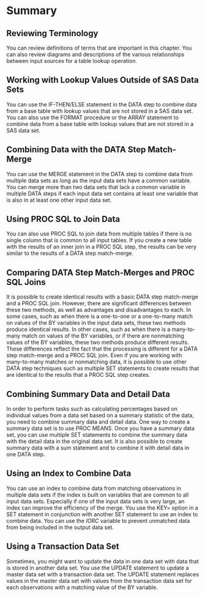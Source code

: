 # Summary

## Reviewing Terminology
You can review definitions of terms that are important in this chapter. You can also review diagrams and descriptions of the various relationships between input sources for a table lookup operation.

## Working with Lookup Values Outside of SAS Data Sets
You can use the IF-THEN/ELSE statement in the DATA step to combine data from a base table with lookup values that are not stored in a SAS data set. You can also use the FORMAT procedure or the ARRAY statement to combine data from a base table with lookup values that are not stored in a SAS data set.

## Combining Data with the DATA Step Match-Merge
You can use the MERGE statement in the DATA step to combine data from multiple data sets as long as the input data sets have a common variable. You can merge more than two data sets that lack a common variable in multiple DATA steps if each input data set contains at least one variable that is also in at least one other input data set.

## Using PROC SQL to Join Data
You can also use PROC SQL to join data from multiple tables if there is no single column that is common to all input tables. If you create a new table with the results of an inner join in a PROC SQL step, the results can be very similar to the results of a DATA step match-merge.

## Comparing DATA Step Match-Merges and PROC SQL Joins
It is possible to create identical results with a basic DATA step match-merge and a PROC SQL join. However, there are significant differences between these two methods, as well as advantages and disadvantages to each. In some cases, such as when there is a one-to-one or a one-to-many match on values of the BY variables in the input data sets, these two methods produce identical results. In other cases, such as when there is a many-to-many match on values of the BY variables, or if there are nonmatching values of the BY variables, these two methods produce different results. These differences reflect the fact that the processing is different for a DATA step match-merge and a PROC SQL join. Even if you are working with many-to-many matches or nonmatching data, it is possible to use other DATA step techniques such as multiple SET statements to create results that are identical to the results that a PROC SQL step creates.

## Combining Summary Data and Detail Data
In order to perform tasks such as calculating percentages based on individual values from a data set based on a summary statistic of the data, you need to combine summary data and detail data. One way to create a summary data set is to use PROC MEANS. Once you have a summary data set, you can use multiple SET statements to combine the summary data with the detail data in the original data set. It is also possible to create summary data with a sum statement and to combine it with detail data in one DATA step.

## Using an Index to Combine Data
You can use an index to combine data from matching observations in multiple data sets if the index is built on variables that are common to all input data sets. Especially if one of the input data sets is very large, an index can improve the efficiency of the merge. You use the KEY= option in a SET statement in conjunction with another SET statement to use an index to combine data. You can use the _IORC_ variable to prevent unmatched data from being included in the output data set.

## Using a Transaction Data Set
Sometimes, you might want to update the data in one data set with data that is stored in another data set. You use the UPDATE statement to update a master data set with a transaction data set. The UPDATE statement replaces values in the master data set with values from the transaction data set for each observations with a matching value of the BY variable.
